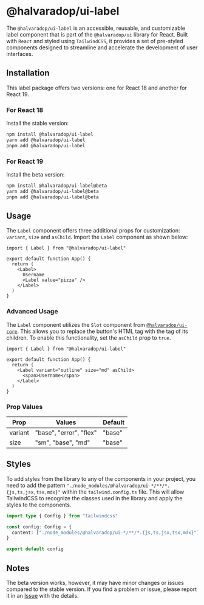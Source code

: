 # @halvaradop/ui-label

The `@halvaradop/ui-label` is an accessible, reusable, and customizable label component that is part of the `@halvaradop/ui` library for React. Built with `React` and styled using `TailwindCSS`, it provides a set of pre-styled components designed to streamline and accelerate the development of user interfaces.

## Installation

This label package offers two versions: one for React 18 and another for React 19.

### For React 18

Install the stable version:

```bash
npm install @halvaradop/ui-label
yarn add @halvaradop/ui-label
pnpm add @halvaradop/ui-label
```

### For React 19

Install the beta version:

```bash
npm install @halvaradop/ui-label@beta
yarn add @halvaradop/ui-label@beta
pnpm add @halvaradop/ui-label@beta
```

## Usage

The `Label` component offers three additional props for customization: `variant`, `size` and `asChild`. Import the `Label` component as shown below:

```tsx
import { Label } from "@halvaradop/ui-label"

export default function App() {
  return (
    <Label>
      Username
      <Label value="pizza" />
    </Label>
  )
}
```

### Advanced Usage

The `Label` component utilizes the `Slot` component from [`@halvaradop/ui-core`](https://github.com/halvaradop/ui/blob/master/packages/ui-core/src/slot.ts). This allows you to replace the button's HTML tag with the tag of its children. To enable this functionality, set the `asChild` prop to `true`.

```tsx
import { Label } from "@halvaradop/ui-label"

export default function App() {
  return (
    <Label variant="outline" size="md" asChild>
      <span>Username</span>
    </Label>
  )
}
```

### Prop Values

| Prop    | Values                  | Default |
| ------- | ----------------------- | ------- |
| variant | "base", "error", "flex" | "base"  |
| size    | "sm", "base", "md"      | "base"  |

## Styles

To add styles from the library to any of the components in your project, you need to add the pattern `"./node_modules/@halvaradop/ui-*/**/*.{js,ts,jsx,tsx,mdx}"` within the `tailwind.config.ts` file. This will allow TailwindCSS to recognize the classes used in the library and apply the styles to the components.

```ts
import type { Config } from "tailwindcss"

const config: Config = {
  content: ["./node_modules/@halvaradop/ui-*/**/*.{js,ts,jsx,tsx,mdx}"],
}

export default config
```

## Notes

The beta version works, however, it may have minor changes or issues compared to the stable version. If you find a problem or issue, please report it in an [Issue](https://github.com/halvaradop/ui/issues) with the details.
